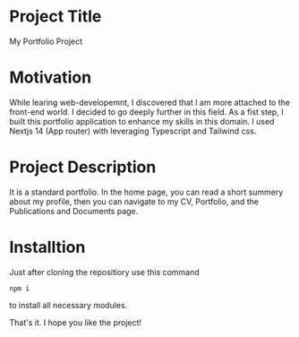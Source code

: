 # Project Title

My Portfolio Project

# Motivation

While learing web-developemnt, I discovered that I am more attached to the front-end world. I decided to go deeply further in this field. As a fist step, I built this portfolio application to enhance my skills in this domain. I used Nextjs 14 (App router) with leveraging Typescript and Tailwind css.

# Project Description

It is a standard portfolio. In the home page, you can read a short summery about my profile, then you can navigate to my CV, Portfolio, and the Publications and Documents page.


# Installtion

Just after cloning the repositiory use this command

    npm i

to install all necessary modules.


That's it. I hope you like the project!
